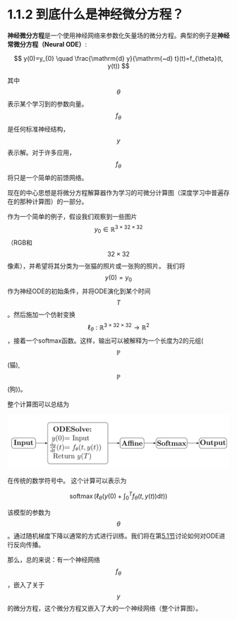 # 1.1.2 到底什么是神经微分方程？

**神经微分方程**是一个使用神经网络来参数化矢量场的微分方程。典型的例子是**神经常微分方程（Neural ODE）**:

$$
y(0)=y_{0} \quad \frac{\mathrm{d} y}{\mathrm{~d} t}(t)=f_{\theta}(t, y(t))
$$

其中$$\theta$$表示某个学习到的参数向量。$$f_\theta$$是任何标准神经结构，$$y$$表示解。对于许多应用，$$f_\theta$$将只是一个简单的前馈网络。

现在的中心思想是将微分方程解算器作为学习的可微分计算图（深度学习中普遍存在的那种计算图）的一部分。



作为一个简单的例子，假设我们观察到一些图片$$y_{0} \in\mathbb{R}^{3\times 32\times 32}$$（RGB和$$32\times 32$$像素），并希望将其分类为一张猫的照片或一张狗的照片。 我们将$$y(0)=y_{0}$$作为神经ODE的初始条件，并将ODE演化到某个时间$$T$$。然后施加一个仿射变换$$\ell_{\theta}: \mathbb{R}^{3 \times 32 \times 32} \rightarrow \mathbb{R}^{2}$$，接着一个softmax函数。这样，输出可以被解释为一个长度为2的元组($$\mathbb{P}$$(猫), $$\mathbb{P}$$(狗))。

整个计算图可以总结为

![图1.1  一个简单的神经ODE的计算图](../../.gitbook/assets/f11.png)

在传统的数学符号中。 这个计算可以表示为



$$
\operatorname{softmax}\left(\ell_{\theta}\left(y(0)+\int_{0}^{T} f_{\theta}(t, y(t)) \mathrm{d} t\right)\right)
$$

该模型的参数为$$\theta$$。通过随机梯度下降以通常的方式进行训练。我们将在第[5.1节](../../5.-shen-jing-wei-fen-fang-cheng-shu-zhi-jie/5.1-chuan-guo-odes-de-fan-xiang-chuan-bo.md)讨论如何对ODE进行反向传播。

那么，总的来说：有一个神经网络$$f_\theta$$，嵌入了关于$$y$$的微分方程，这个微分方程又嵌入了大的一个神经网络（整个计算图）。
